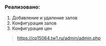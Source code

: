 ### Реализовано:
1. Добавление и удаление залов
2. Конфигурация залов
3. Конфигурация цен
> https://cp15064.tw1.ru/admin/admin.php